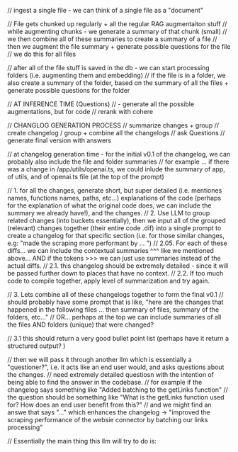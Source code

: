 // ingest a single file - we can think of a single file as a "document"

// File gets chunked up regularly + all the regular RAG augmentaiton stuff
// while augmenting chunks - we generate a summary of that chunk (small)
// we then combine all of these summaries to create a summary of a file
// then we augment the file summary + generate possible questions for the file
// we do this for all files

// after all of the file stuff is saved in the db - we can start processing folders (i.e. augmenting them and embedding)
// if the file is in a folder, we also create a summary of the folder, based on the summary of all the files + generate possible questions for the folder

// AT INFERENCE TIME (Questions)
// - generate all the possible augmentations, but for code
// rerank with cohere

// CHANGLOG GENERATION PROCESS
// summarize changes + group
// create changelog / group + combine all the changelogs
// ask Questions
// generate final version with answers

// at changelog generation time - for the initial v0.1 of the changelog, we can probably also include the file and folder summaries
// for example ... if there was a change in /app/utils/openai.ts, we could inlude the summary of app, of utils, and of openai.ts file (at the top of the prompt)

// 1. for all the changes, generate short, but super detailed (i.e. mentiones names, functions names, paths, etc...) explanations of the code (perhaps for the explanation of what the original code does, we can include the summary we already have!), and the changes.
// 2. Use LLM to group related changes (into buckets essentially), then we input all of the grouped (relevant) changes together (their entire code .dif) into a single prompt to create a changelog for that specific section (i.e. for those similar changes, e.g: "made the scraping more performant by ... ")
// 2.05. For each of these diffs... we can include the contextual summaries ^^^ like we mentioned above... AND if the tokens >>> we can just use summaries instead of the actual diffs.
// 2.1. this changelog should be extremely detailed - since it will be passed further down to places that have no context.
// 2.2. If too much code to compile together, apply level of summarization and try again.

// 3. Lets combine all of these changelogs together to form the final v0.1
// should probably have some prompt that is like, "here are the changes that happened in the following files ... then summary of files, summary of the folders, etc..."
// OR... perhaps at the top we can include summaries of all the files AND folders (unique) that were changed?

// 3.1 this should return a very good bullet point list (perhaps have it return a structured output? )

// then we will pass it through another llm which is essentially a "questioner?", i.e. it acts like an end user would, and asks questions about the changes.
// need extremely detailed questiosn with the intention of being able to find the answer in the codebase.
// for example if the changelog says something like "Added batching to the getLinks function"
// the question should be something like "What is the getLinks function used for? How does an end user benefit from this?"
// and we might find an answe that says "..." which enhances the changelog -> "improved the scraping performance of the websie connector by batching our links processing"

// Essentially the main thing this llm will try to do is:
